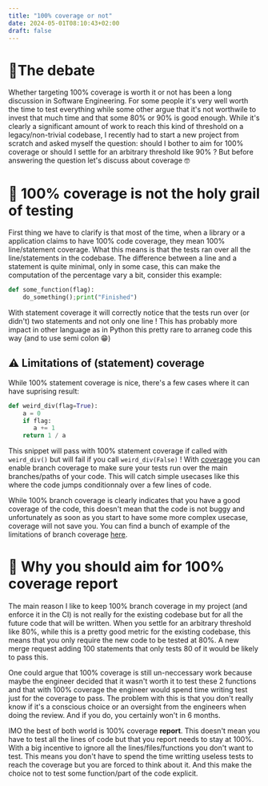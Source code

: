 ```yaml
---
title: "100% coverage or not"
date: 2024-05-01T08:10:43+02:00
draft: false
---
```


#  🧵The debate

Whether targeting 100% coverage is worth it or not has been a long discussion in Software Engineering.
For some people it's very well worth the time to test everything while some other argue that it's
not worthwile to invest that much time and that some 80% or 90% is good enough. While it's clearly
a significant amount of work to reach this kind of threshold on a legacy/non-trivial codebase, I recently
had to start a new project from scratch and asked myself the question: should I bother to aim for 100%
coverage or should I settle for an arbitrary threshold like 90% ? But before answering the question let's
discuss about coverage 🤓

# 📖 100% coverage is not the holy grail of testing

First thing we have to clarify is that most of the time, when a library or a application
claims to have 100% code coverage, they mean 100% line/statement coverage. What this means is that
the tests ran over all the line/statements in the codebase. The difference between a line and a statement 
is quite minimal, only in some case, this can make the computation of the percentage vary a bit, consider this example:

```python
def some_function(flag):
    do_something();print("Finished")
```

With statement coverage it will correctly notice that the tests run over (or didn't)
two statements and not only one line ! This has probably more impact in other language 
as in Python this pretty rare to arraneg code this way (and to use semi colon 😁)


## ⚠️ Limitations of (statement) coverage

While 100% statement coverage is nice, there's a few cases where it can have suprising result:

```python
def weird_div(flag=True):
    a = 0
    if flag:
       a += 1
    return 1 / a
```

This snippet will pass with 100% statement coverage if called with `weird_div()` but will fail if you call `weird_div(False)` !
With [coverage](https://coverage.readthedocs.io/en/7.5.0/) you can enable branch coverage to make sure your tests run over the main branches/paths of your code.
This will catch simple usecases like this where the code jumps conditionnaly over a few lines of code.


While 100% branch coverage is clearly indicates that you have a good coverage of the code, this doesn't mean
that the code is not buggy and unfortunately as soon as you start to have some more complex usecase, coverage will
not save you. You can find a bunch of example of the limitations of branch coverage [here](https://nedbatchelder.com/blog/200710/flaws_in_coverage_measurement.html).


# 💯 Why you should aim for 100% coverage report

The main reason I like to keep 100% branch coverage in my project (and enforce it in the CI) is not really for 
the existing codebase but for all the future code that will be written. When you settle for an arbitrary threshold 
like 80%, while this is a pretty good metric for the existing codebase, this means that you only require the new
code to be tested at 80%. A new merge request adding 100 statements that only tests 80 of it would be likely to pass this.

One could argue that 100% coverage is still un-neccessary work because maybe the engineer decided that it wasn't worth it 
to test these 2 functions and that with 100% coverage the engineer would spend time writing test just for the coverage to pass.
The problem with this is that you don't really know if it's a conscious choice or an oversight from the engineers when doing the review.
And if you do, you certainly won't in 6 months.

IMO the best of both world is 100% coverage **report**. This doesn't mean you have to test all the lines of code but that
you report needs to stay at 100%. With a big incentive to ignore all the lines/files/functions you don't
want to test. This means you don't have to spend the time writting useless tests to reach the coverage but you are forced
to think about it. And this make the choice not to test some function/part of the code explicit.



